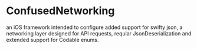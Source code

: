 # ConfusedNetworking
an iOS framework intended to configure added support for swifty json, a networking layer designed for API requests, reqular JsonDeserialization and extended support for Codable enums.
